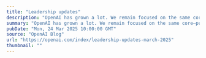 ```yaml
---
title: "Leadership updates"
description: "OpenAI has grown a lot. We remain focused on the same core—pursuing frontier AI research that accelerates human progress–but we now also deliver products used by hundreds of millions of people."
summary: "OpenAI has grown a lot. We remain focused on the same core—pursuing frontier AI research that accelerates human progress–but we now also deliver products used by hundreds of millions of people."
pubDate: "Mon, 24 Mar 2025 10:00:00 GMT"
source: "OpenAI Blog"
url: "https://openai.com/index/leadership-updates-march-2025"
thumbnail: ""
---
```



